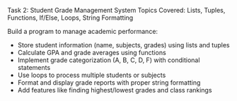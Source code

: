 Task 2: Student Grade Management System
Topics Covered: Lists, Tuples, Functions, If/Else, Loops, String Formatting

Build a program to manage academic performance:
* Store student information (name, subjects, grades) using lists and tuples
* Calculate GPA and grade averages using functions
* Implement grade categorization (A, B, C, D, F) with conditional statements
* Use loops to process multiple students or subjects
* Format and display grade reports with proper string formatting
* Add features like finding highest/lowest grades and class rankings

